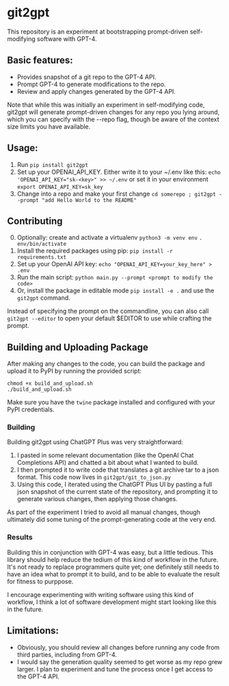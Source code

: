 # git2gpt

This repository is an experiment at bootstrapping prompt-driven self-modifying software with GPT-4.

## Basic features:

- Provides snapshot of a git repo to the GPT-4 API.
- Prompt GPT-4 to generate modifications to the repo.
- Review and apply changes generated by the GPT-4 API.

Note that while this was initially an experiment in self-modifying code, git2gpt will generate prompt-driven changes for any repo you lying around, which you can specify with the --repo flag, though be aware of the context size limits you have available.

## Usage:

1. Run `pip install git2gpt`
2. Set up your OPENAI_API_KEY.  Either write it to your ~/.env like this: `echo 'OPENAI_API_KEY="sk-<key>" >> ~/.env` or set it in your environment `export OPENAI_API_KEY=sk_key`
3. Change into a repo and make your first change `cd somerepo ; git2gpt --prompt "add Hello World to the README"`

## Contributing

0. Optionally: create and activate a virtualenv
   `python3 -m venv env`
   `. env/bin/activate`
1. Install the required packages using pip:
   `pip install -r requirements.txt`
2. Set up your OpenAI API key:
   `echo "OPENAI_API_KEY=your_key_here" > .env`
3. Run the main script:
   `python main.py --prompt <prompt to modify the code>`
4. Or, install the package in editable mode `pip install -e .` and use the `git2gpt` command.


Instead of specifying the prompt on the commandline, you can also call `git2gpt --editor` to open your default $EDITOR to use while crafting the prompt.


## Building and Uploading Package

After making any changes to the code, you can build the package and upload it to PyPI by running the provided script:

```
chmod +x build_and_upload.sh
./build_and_upload.sh
```

Make sure you have the `twine` package installed and configured with your PyPI credentials.

### Building

Building git2gpt using ChatGPT Plus was very straightforward:

1. I pasted in some relevant documentation (like the OpenAI Chat Completions API) and chatted a bit about what I wanted to build.
2. I then prompted it to write code that translates a git archive tar to a json format. This code now lives in `git2gpt/git_to_json.py`
3. Using this code, I iterated using the ChatGPT Plus UI by pasting a full json snapshot of the current state of the repository, and prompting it to generate various changes, then applying those changes.

As part of the experiment I tried to avoid all manual changes, though ultimately did some tuning of the prompt-generating code at the very end.

### Results

Building this in conjunction with GPT-4 was easy, but a little tedious. This library should help reduce the tedium of this kind of workflow in the future. It's not ready to replace programmers quite yet; one definitely still needs to have an idea what to prompt it to build, and to be able to evaluate the result for fitness to purppose.

I encourage experimenting with writing software using this kind of workflow, I think a lot of software development might start looking like this in the future.

## Limitations:

- Obviously, you should review all changes before running any code from third parties, including from GPT-4.
- I would say the generation quality seemed to get worse as my repo grew larger. I plan to experiment and tune the process once I get access to the GPT-4 API.
